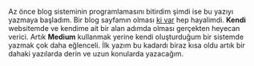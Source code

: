Az önce blog sisteminin programlamasını bitirdim şimdi ise bu yazıyı yazmaya başladım. Bir blog sayfamın olması [ki var](https://akif72.medium.com/) hep hayalimdi. **Kendi** websitemde ve kendime ait bir alan adımda olması gerçekten heyecan verici. Artık **Medium** kullanmak yerine kendi oluşturduğum bir sistemde yazmak çok daha eğlenceli. İlk yazım bu kadardı biraz kısa oldu artık bir dahaki yazılarda derin ve uzun konularda yazacağım.
